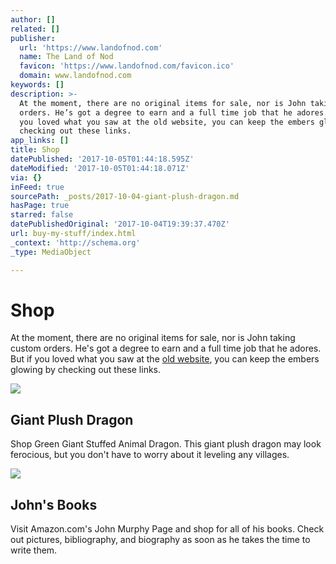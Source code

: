 ```yaml
---
author: []
related: []
publisher:
  url: 'https://www.landofnod.com'
  name: The Land of Nod
  favicon: 'https://www.landofnod.com/favicon.ico'
  domain: www.landofnod.com
keywords: []
description: >-
  At the moment, there are no original items for sale, nor is John taking custom
  orders. He’s got a degree to earn and a full time job that he adores. But if
  you loved what you saw at the old website, you can keep the embers glowing by
  checking out these links. 
app_links: []
title: Shop
datePublished: '2017-10-05T01:44:18.595Z'
dateModified: '2017-10-05T01:44:18.071Z'
via: {}
inFeed: true
sourcePath: _posts/2017-10-04-giant-plush-dragon.md
hasPage: true
starred: false
datePublishedOriginal: '2017-10-04T19:39:37.470Z'
url: buy-my-stuff/index.html
_context: 'http://schema.org'
_type: MediaObject

---
```

# Shop

At the moment, there are no original items for sale, nor is John taking custom orders. He's got a degree to earn and a full time job that he adores. But if you loved what you saw at the [old website][0], you can keep the embers glowing by checking out these links. 

<article style=""><img src="https://s3-us-west-2.amazonaws.com/the-grid-img/p/379d1d0d4381b5100ec68c39029acb24a5565a57" /><h1>Giant Plush Dragon</h1><p>Shop Green Giant Stuffed Animal Dragon. This giant plush dragon may look ferocious, but you don't have to worry about it leveling any villages.</p></article>

<article style=""><img src="https://s3-us-west-2.amazonaws.com/the-grid-img/p/ee4192508d3ed0c27889cde64bb8e2d9de904373.jpg" /><h1>John's Books</h1><p>Visit Amazon.com's John Murphy Page and shop for all of his books. Check out pictures, bibliography, and biography as soon as he takes the time to write them. </p></article>



[0]: http://stupidcreatures.com/